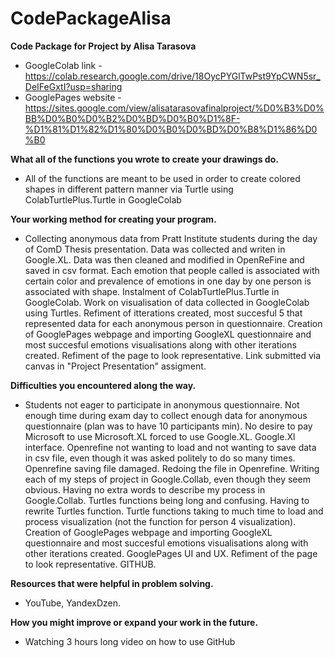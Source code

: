 # CodePackageAlisa
**Code Package for Project by Alisa Tarasova**

- GoogleColab link - https://colab.research.google.com/drive/18OycPYGlTwPst9YpCWN5sr_DeIFeGxtI?usp=sharing
- GooglePages website -https://sites.google.com/view/alisatarasovafinalproject/%D0%B3%D0%BB%D0%B0%D0%B2%D0%BD%D0%B0%D1%8F-%D1%81%D1%82%D1%80%D0%B0%D0%BD%D0%B8%D1%86%D0%B0

**What all of the functions you wrote to create your drawings do.**
- All of the functions are meant to be used in order to create colored shapes in different pattern manner via Turtle using ColabTurtlePlus.Turtle in GoogleColab

**Your working method for creating your program.**
- Collecting anonymous data from Pratt Institute students during the day of ComD Thesis presentation. Data was collected and writen in Google.XL. Data was then cleaned and modified in OpenReFine and saved in csv format. Each emotion that people called is associated with certain color and prevalence of emotions in one day by one person is associated with shape. Instalment of ColabTurtlePlus.Turtle in GoogleColab. Work on visualisation of data collected in GoogleColab using Turtles. Refiment of itterations created, most succesful 5 that represented data for each anonymous person in questionnaire. Creation of GooglePages webpage and importing GoogleXL questionnaire and most succesful emotions visualisations along with other iterations created. Refiment of the page to look representative. Link submitted via canvas in "Project Presentation" assigment.

**Difficulties you encountered along the way.**
- Students not eager to participate in anonymous questionnaire. Not enough time during exam day to collect enough data for anonymous questionnaire (plan was to have 10 participants min). No desire to pay Microsoft to use Microsoft.XL forced to use Google.XL. Google.Xl interface. Openrefine not wanting to load and not wanting to save data in csv file, even though it was asked politely to do so many times. Openrefine saving file damaged. Redoing the file in Openrefine. Writing each of my steps of project in Google.Collab, even though they seem obvious. Having no extra words to describe my process in Google.Collab. Turtles functions being long and confusing. Having to rewrite Turtles function. Turtle functions taking to much time to load and process visualization (not the function for person 4 visualization). Creation of GooglePages webpage and importing GoogleXL questionnaire and most succesful emotions visualisations along with other iterations created. GooglePages UI and UX. Refiment of the page to look representative. GITHUB.

**Resources that were helpful in problem solving.**
- YouTube, YandexDzen.

**How you might improve or expand your work in the future.**
- Watching 3 hours long video on how to use GitHub
